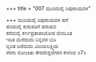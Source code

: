 +++
title = "007 ಮುರಿದುದೈ ರಿಪುರಾಯದಳ"

+++
ಮುರಿದುದೈ ರಿಪುರಾಯದಳ ಹಗೆ  
ಹರಿದುದೈ ಕುರುಪತಿಗೆ ಹರುಷವ  
ಕರೆದುದೈ ಕರ್ಣಪ್ರತಾಪಾಟೋಪ ಜೀಮೂತ  
ಇರಿತ ಮೆರೆದುದು ನಿನ್ನವರ ಬೊ  
ಬ್ಬಿರಿತ ಜರೆದುದು ವಿಜಯಲಕ್ಷ್ಮಿಯ  
ಸೆರಗು ಸೋಂಕಿತು ಕೌರವೇಶ್ವರಗರಸ ಕೇಳೆಂದ     ॥7॥